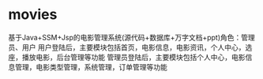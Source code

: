 # movies
基于Java+SSM+Jsp的电影管理系统(源代码+数据库+万字文档+ppt)角色：管理员、用户  用户登陆后，主要模块包括首页，电影信息，电影资讯，个人中心，选座，播放电影，后台管理等功能  管理员登陆后，主要模块包括个人中心，电影信息管理，电影类型管理，系统管理，订单管理等功能

